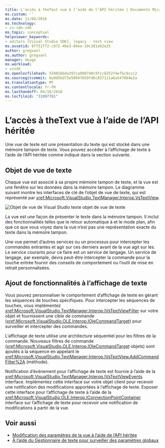 ```yaml
---
title: L’accès à theText vue à l’aide de l’API héritée | Documents Microsoft
ms.custom: ''
ms.date: 11/04/2016
ms.technology:
- vs-ide-sdk
ms.topic: conceptual
helpviewer_keywords:
- editors [Visual Studio SDK], legacy - text view
ms.assetid: 8f751f72-c972-4be3-84ee-19c281e02e25
author: gregvanl
ms.author: gregvanl
manager: douge
ms.workload:
- vssdk
ms.openlocfilehash: 534016bda397ca998740c9fcc8252f4efbc8ccc2
ms.sourcegitcommit: 6a9d5bd75e50947659fd6c837111a6a547884e2a
ms.translationtype: MT
ms.contentlocale: fr-FR
ms.lasthandoff: 04/16/2018
ms.locfileid: "31097781"
---
```

# <a name="accessing-thetext-view-by-using-the-legacy-api"></a>L’accès à theText vue à l’aide de l’API héritée
Une vue de texte est une présentation du texte qui est stocké dans une mémoire tampon de texte. Vous pouvez accéder à l’affichage de texte à l’aide de l’API héritée comme indiqué dans la section suivante.

## <a name="text-view-object"></a>Objet de vue de texte
 Chaque vue est associé à sa propre mémoire tampon de texte, et la vue est une fenêtre sur les données dans la mémoire tampon. Le diagramme suivant montre les interfaces de clé de l’objet de vue de texte, qui est représenté par <xref:Microsoft.VisualStudio.TextManager.Interop.VsTextView>.

 ![Objet de vue de Visual Studio texte](../extensibility/media/vstextview.gif "vstextview") objet de vue de texte

 La vue est une façon de présenter le texte dans la mémoire tampon. Il inclut des fonctionnalités telles que le retour automatique à et le mode plan, afin que ce que vous voyez dans la vue n’est pas une représentation exacte du texte dans la mémoire tampon.

 Une vue permet d’autres services ou un processus pour intercepter les commandes entrantes et agir sur ces derniers avant de la vue agit sur les. Le service courants pour ce faire est un service de langage. Un service de langage, par exemple, devra peut-être intercepter la commande pour la touche entrée fournir des conseils de comportement ou l’outil de mise en retrait personnalisées.

## <a name="adding-functionality-to-the-text-view"></a>Ajout de fonctionnalités à l’affichage de texte
 Vous pouvez personnaliser le comportement d’affichage de texte en gérant les séquences de touches spécifiques. Pour intercepter les séquences de touches, vous implémentez <xref:Microsoft.VisualStudio.TextManager.Interop.IVsTextViewFilter> sur votre objet et fournissent une cible de commande (<xref:Microsoft.VisualStudio.OLE.Interop.IOleCommandTarget>) pour surveiller et intercepter des commandes.

 L’affichage de texte utilise une architecture séquentiel pour les filtres de la commande. Nouveaux filtres de commande (<xref:Microsoft.VisualStudio.OLE.Interop.IOleCommandTarget> objets) sont ajoutés à la séquence en appelant le <xref:Microsoft.VisualStudio.TextManager.Interop.IVsTextView.AddCommandFilter%2A> (méthode).

 Notification d’événement pour l’affichage de texte est fournie à l’aide de la <xref:Microsoft.VisualStudio.TextManager.Interop.IVsTextViewEvents> interface. Implémentez cette interface sur votre objet client pour recevoir une notification des modifications apportées à l’affichage de texte. Exposer cette interface pour l’affichage de texte à l’aide de la <xref:Microsoft.VisualStudio.OLE.Interop.IConnectionPointContainer> interface sur l’affichage de texte pour recevoir une notification de modifications à partir de la vue.

## <a name="see-also"></a>Voir aussi

- [Modification des paramètres de la vue à l’aide de l’API héritée](../extensibility/changing-view-settings-by-using-the-legacy-api.md)
- [À l’aide du Gestionnaire de texte pour surveiller des paramètres globaux](../extensibility/using-the-text-manager-to-monitor-global-settings.md)